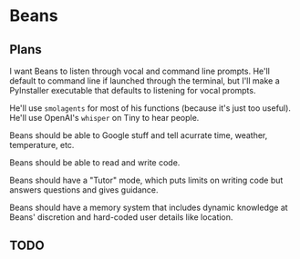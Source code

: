 # Beans

## Plans
I want Beans to listen through vocal and command line prompts. He'll default to command 
line if launched through the terminal, but I'll make a PyInstaller executable that defaults
to listening for vocal prompts.

He'll use ```smolagents``` for most of his functions (because it's just too useful). 
He'll use OpenAI's ```whisper``` on Tiny to hear people. 

Beans should be able to Google stuff and tell acurrate time, weather, temperature, etc. 

Beans should be able to read and write code. 

Beans should have a "Tutor" mode, which puts limits on writing code but answers questions 
and gives guidance.

Beans should have a memory system that includes dynamic knowledge at Beans' discretion 
and hard-coded user details like location. 

## TODO

